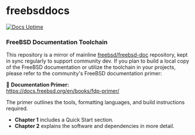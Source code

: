 # freebsddocs

[![Docs Uptime](https://github.com/rcghpge/freebsddocs/actions/workflows/sync-upstream.yml/badge.svg)](https://github.com/rcghpge/freebsddocs/actions/workflows/sync-upstream.yml)

### FreeBSD Documentation Toolchain

This repository is a mirror of mainline [freebsd/freebsd-doc](https://github.com/freebsd/freebsd-doc) repository, kept in sync regularly to support community dev.
If you plan to build a local copy of the FreeBSD documentation or utilize the toolchain in your projects, please refer to the community's FreeBSD documentation primer:

📘 **Documentation Primer:**  
https://docs.freebsd.org/en/books/fdp-primer/

The primer outlines the tools, formatting languages, and build instructions required.  
- **Chapter 1** includes a Quick Start section.  
- **Chapter 2** explains the software and dependencies in more detail.
